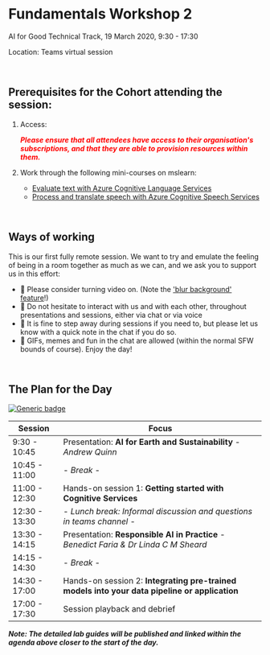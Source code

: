 # Fundamentals Workshop 2

AI for Good Technical Track, 19 March 2020,  9:30 - 17:30

Location: Teams virtual session

<pre>

</pre>

## Prerequisites for the Cohort attending the session:

1. Access:

   <span style="color:red">***Please ensure that all attendees have access to their organisation's subscriptions, and that they are able to provision resources within them.***</span>

2. Work through the following mini-courses on mslearn:
   - [Evaluate text with Azure Cognitive Language Services](https://docs.microsoft.com/en-gb/learn/paths/evaluate-text-with-language-services/)
   - [Process and translate speech with Azure Cognitive Speech Services](https://docs.microsoft.com/en-gb/learn/paths/translate-speech-with-speech-services/)

<pre>

</pre>
## Ways of working

This is our first fully remote session. We want to try and emulate the feeling of being in a room together as much as we can, and we ask you to support us in this effort:
- 🙈 Please consider turning video on. (Note the ['blur background' feature](https://support.office.com/en-us/article/Blur-your-background-in-a-Teams-meeting-f77a2381-443a-499d-825e-509a140f4780)!)
- 🙋 Do not hesitate to interact with us and with each other, throughout presentations and sessions, either via chat or via voice 
- 👋 It is fine to step away during sessions if you need to, but please let us know with a quick note in the chat if you do so.
- 👾 GIFs, memes and fun in the chat are allowed (within the normal SFW bounds of course). Enjoy the day!




<pre>

</pre>
## The Plan for the Day

[![Generic badge](https://img.shields.io/badge/STATUS-DRAFT-ORANGE.svg)](https://shields.io/)

|Session |Focus |
|--|--|
|9:30 - 10:45 | Presentation: **AI for Earth and Sustainability** - *Andrew Quinn* |
|10:45 - 11:00 | - *Break* -  |
|11:00 - 12:30 | Hands-on session 1: **Getting started with Cognitive Services** |
|12:30 - 13:30 | - *Lunch break: Informal discussion and questions in teams channel* - |
|13:30 - 14:15 | Presentation: **Responsible AI in Practice** - *Benedict Faria & Dr Linda C M Sheard* |
|14:15 - 14:30 | - *Break* - |
|14:30 - 17:00 | Hands-on session 2: **Integrating pre-trained models into your data pipeline or application** |
|17:00 - 17:30 | Session playback and debrief |




***Note: The detailed lab guides will be published and linked within the agenda above closer to the start of the day.***